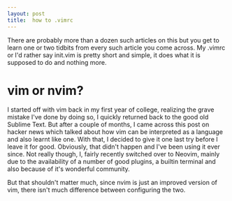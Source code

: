 ```yaml
---
layout: post
title:	how to .vimrc
---
```


There are probably more than a dozen such articles on this but you get to learn one or two tidbits from every such article you come across. My .vimrc or I'd rather say init.vim is pretty short and simple, it does what it is supposed to do and nothing more.

# vim or nvim?
I started off with vim back in my first year of college, realizing the grave mistake I've done by doing so, I quickly returned back to the good old Sublime Text. But after a couple of months, I came across this post on hacker news which talked about how vim can be interpreted as a language and also learnt like one. With that, I decided to give it one last try before I leave it for good. Obviously, that didn't happen and I've been using it ever since. Not really though, I, fairly recently switched over to Neovim, mainly due to the availability of a number of good plugins, a builtin terminal and also because of it's wonderful community.

But that shouldn't matter much, since nvim is just an improved version of vim, there isn't much difference between configuring the two.


